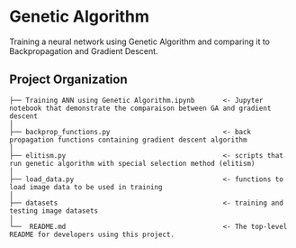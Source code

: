 Genetic Algorithm
==============================
Training a neural network using Genetic Algorithm and comparing it to Backpropagation and Gradient Descent.

Project Organization
------------

    ├── Training ANN using Genetic Algorithm.ipynb       <- Jupyter notebook that demonstrate the comparaison between GA and gradient descent
    │
    ├── backprop_functions.py                            <- back propagation functions containing gradient descent algorithm
    │ 
    ├── elitism.py                                       <- scripts that run genetic algorithm with special selection method (elitism)
    │
    ├── load_data.py                                     <- functions to load image data to be used in training
    │
    ├── datasets                                         <- training and testing image datasets
    │
    └──  README.md                                       <- The top-level README for developers using this project.
